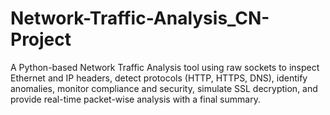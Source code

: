 # Network-Traffic-Analysis_CN-Project
A Python-based Network Traffic Analysis tool using raw sockets to inspect Ethernet and IP headers, detect protocols (HTTP, HTTPS, DNS), identify anomalies, monitor compliance and security, simulate SSL decryption, and provide real-time packet-wise analysis with a final summary.
